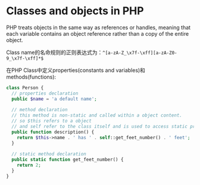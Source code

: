 # Classes and objects in PHP
PHP treats objects in the same way as references or handles, meaning that each variable contains an object reference rather than a copy of the entire object.

Class name的名命规则的正则表达式为：`^[a-zA-Z_\x7f-\xff][a-zA-Z0-9_\x7f-\xff]*$`

在PHP Class中定义properties(constants and variables)和methods(functions):

```php
class Person {
  // properties declaration
  public $name = 'a default name';
  
  // method declaration
  // this method is non-static and called within a object content.
  // so $this refers to a object
  // and self refer to the class itself and is used to access static properties or methods
  public function description() {
    return $this->name . ' has ' . self::get_feet_number() . ' feet';
  }
  
  // static method declaration
  public static function get_feet_number() {
    return 2;
  }
}
```
